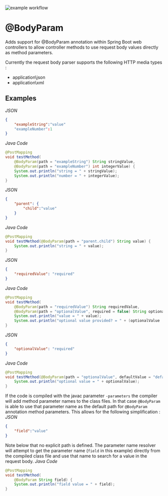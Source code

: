 ![example workflow](https://github.com/remonvv/bodyparam/actions/workflows/maven.yml/badge.svg)

# @BodyParam
Adds support for @BodyParam annotation within Spring Boot web controllers to allow controller methods to use request body values directly as method parameters.  

Currently the request body parser supports the following HTTP media types :  
* application\json
* application\xml

## Examples
*JSON*
```json
{
    "exampleString":"value"
    "exampleNumber":1
}
```


*Java Code*
```java
@PostMapping
void testMethod(
	@BodyParam(path = "exampleString") String stringValue,
	@BodyParam(path = "exampleNumber") int integerValue) {
	System.out.println("string = " + stringValue);
	System.out.println("number = " + integerValue);
}
```
*JSON*
```json
{
    "parent": {
    	"child":"value"
    }
}
```


*Java Code*
```java
@PostMapping
void testMethod(@BodyParam(path = "parent.child") String value) {
	System.out.println("string = " + value);
}
```
*JSON*
```json
{
    "requiredValue": "required"
}
```


*Java Code*
```java
@PostMapping
void testMethod(
	@BodyParam(path = "requiredValue") String requiredValue,
	@BodyParam(path = "optionalValue", required = false) String optionalValue) {
	System.out.println("value = " + value);
	System.out.println("optional value provided? = " + (optionalValue != null));
}
```
*JSON*
```json
{
    "optionalValue": "required"
}
```


*Java Code*
```java
@PostMapping
void testMethod(@BodyParam(path = "optionalValue", defaultValue = "default") String optionalValue) {
	System.out.println("optional value = " + optionalValue);
}
```

If the code is compiled with the javac parameter `-parameters` the compiler will add method parameter names to the class files. In that case `@BodyParam` is able to use that parameter name as the default path for `@BodyParam` annotation method parameters. This allows for the following simplification :  
*JSON*
```json
{
    "field":"value"
}
```

Note below that no explicit path is defined. The parameter name resolver will attempt to get the parameter name (`field` in this example) directly from the compiled class file and use that name to search for a value in the request body.
*Java Code*
```java
@PostMapping
void testMethod(
	@BodyParam String field) {
	System.out.println("field value = " + field);
}
```